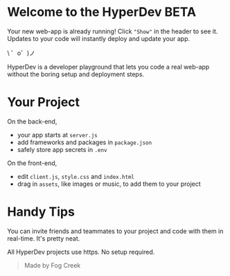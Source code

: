 # Welcome to the HyperDev BETA

Your new web-app is already running! Click `"Show"` in the header to see it. Updates to your code will instantly deploy and update your app.

\ ゜o゜)ノ

HyperDev is a developer playground that lets you code a real web-app without the boring setup and deployment steps.

# Your Project

On the back-end,
- your app starts at `server.js`
- add frameworks and packages in `package.json`
- safely store app secrets in `.env`

On the front-end,
- edit `client.js`, `style.css` and `index.html`
- drag in `assets`, like images or music, to add them to your project


# Handy Tips

You can invite friends and teammates to your project and code with them in real-time. It's pretty neat.

All HyperDev projects use https. No setup required.

> Made by Fog Creek
